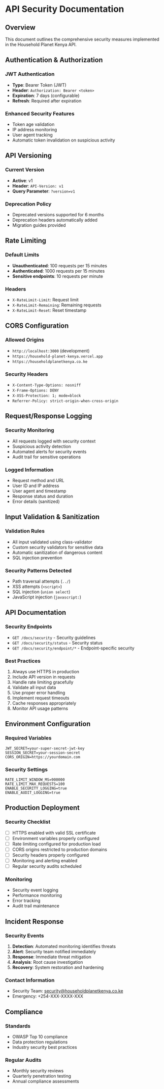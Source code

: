 # API Security Documentation

## Overview

This document outlines the comprehensive security measures implemented in the Household Planet Kenya API.

## Authentication & Authorization

### JWT Authentication
- **Type**: Bearer Token (JWT)
- **Header**: `Authorization: Bearer <token>`
- **Expiration**: 7 days (configurable)
- **Refresh**: Required after expiration

### Enhanced Security Features
- Token age validation
- IP address monitoring
- User agent tracking
- Automatic token invalidation on suspicious activity

## API Versioning

### Current Version
- **Active**: v1
- **Header**: `API-Version: v1`
- **Query Parameter**: `?version=v1`

### Deprecation Policy
- Deprecated versions supported for 6 months
- Deprecation headers automatically added
- Migration guides provided

## Rate Limiting

### Default Limits
- **Unauthenticated**: 100 requests per 15 minutes
- **Authenticated**: 1000 requests per 15 minutes
- **Sensitive endpoints**: 10 requests per minute

### Headers
- `X-RateLimit-Limit`: Request limit
- `X-RateLimit-Remaining`: Remaining requests
- `X-RateLimit-Reset`: Reset timestamp

## CORS Configuration

### Allowed Origins
- `http://localhost:3000` (development)
- `https://household-planet-kenya.vercel.app`
- `https://householdplanetkenya.co.ke`

### Security Headers
- `X-Content-Type-Options: nosniff`
- `X-Frame-Options: DENY`
- `X-XSS-Protection: 1; mode=block`
- `Referrer-Policy: strict-origin-when-cross-origin`

## Request/Response Logging

### Security Monitoring
- All requests logged with security context
- Suspicious activity detection
- Automated alerts for security events
- Audit trail for sensitive operations

### Logged Information
- Request method and URL
- User ID and IP address
- User agent and timestamp
- Response status and duration
- Error details (sanitized)

## Input Validation & Sanitization

### Validation Rules
- All input validated using class-validator
- Custom security validators for sensitive data
- Automatic sanitization of dangerous content
- SQL injection prevention

### Security Patterns Detected
- Path traversal attempts (`../`)
- XSS attempts (`<script>`)
- SQL injection (`union select`)
- JavaScript injection (`javascript:`)

## API Documentation

### Security Endpoints
- `GET /docs/security` - Security guidelines
- `GET /docs/security/status` - Security status
- `GET /docs/security/endpoint/*` - Endpoint-specific security

### Best Practices
1. Always use HTTPS in production
2. Include API version in requests
3. Handle rate limiting gracefully
4. Validate all input data
5. Use proper error handling
6. Implement request timeouts
7. Cache responses appropriately
8. Monitor API usage patterns

## Environment Configuration

### Required Variables
```env
JWT_SECRET=your-super-secret-jwt-key
SESSION_SECRET=your-session-secret
CORS_ORIGIN=https://yourdomain.com
```

### Security Settings
```env
RATE_LIMIT_WINDOW_MS=900000
RATE_LIMIT_MAX_REQUESTS=100
ENABLE_SECURITY_LOGGING=true
ENABLE_AUDIT_LOGGING=true
```

## Production Deployment

### Security Checklist
- [ ] HTTPS enabled with valid SSL certificate
- [ ] Environment variables properly configured
- [ ] Rate limiting configured for production load
- [ ] CORS origins restricted to production domains
- [ ] Security headers properly configured
- [ ] Monitoring and alerting enabled
- [ ] Regular security audits scheduled

### Monitoring
- Security event logging
- Performance monitoring
- Error tracking
- Audit trail maintenance

## Incident Response

### Security Events
1. **Detection**: Automated monitoring identifies threats
2. **Alert**: Security team notified immediately
3. **Response**: Immediate threat mitigation
4. **Analysis**: Root cause investigation
5. **Recovery**: System restoration and hardening

### Contact Information
- Security Team: security@householdplanetkenya.co.ke
- Emergency: +254-XXX-XXXX-XXX

## Compliance

### Standards
- OWASP Top 10 compliance
- Data protection regulations
- Industry security best practices

### Regular Audits
- Monthly security reviews
- Quarterly penetration testing
- Annual compliance assessments